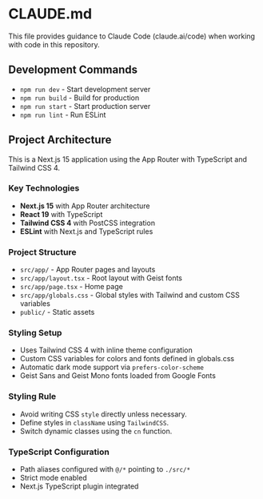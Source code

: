 # CLAUDE.md

This file provides guidance to Claude Code (claude.ai/code) when working with code in this repository.

## Development Commands

- `npm run dev` - Start development server
- `npm run build` - Build for production
- `npm run start` - Start production server
- `npm run lint` - Run ESLint

## Project Architecture

This is a Next.js 15 application using the App Router with TypeScript and Tailwind CSS 4.

### Key Technologies
- **Next.js 15** with App Router architecture
- **React 19** with TypeScript
- **Tailwind CSS 4** with PostCSS integration
- **ESLint** with Next.js and TypeScript rules

### Project Structure
- `src/app/` - App Router pages and layouts
- `src/app/layout.tsx` - Root layout with Geist fonts
- `src/app/page.tsx` - Home page
- `src/app/globals.css` - Global styles with Tailwind and custom CSS variables
- `public/` - Static assets

### Styling Setup
- Uses Tailwind CSS 4 with inline theme configuration
- Custom CSS variables for colors and fonts defined in globals.css
- Automatic dark mode support via `prefers-color-scheme`
- Geist Sans and Geist Mono fonts loaded from Google Fonts

### Styling Rule
- Avoid writing CSS `style` directly unless necessary.
- Define styles in `className` using `TailwindCSS`.
- Switch dynamic classes using the `cn` function.

### TypeScript Configuration
- Path aliases configured with `@/*` pointing to `./src/*`
- Strict mode enabled
- Next.js TypeScript plugin integrated
